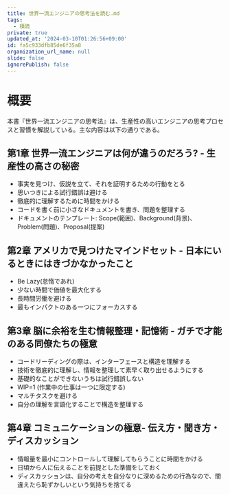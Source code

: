 ```yaml
---
title: 世界一流エンジニアの思考法を読む.md
tags:
  - 積読
private: true
updated_at: '2024-03-10T01:26:56+09:00'
id: fa5c933dfb85de6f35a8
organization_url_name: null
slide: false
ignorePublish: false
---
```


# 概要

本書『世界一流エンジニアの思考法』は、生産性の高いエンジニアの思考プロセスと習慣を解説している。主な内容は以下の通りである。

## 第1章 世界一流エンジニアは何が違うのだろう? - 生産性の高さの秘密

- 事実を見つけ、仮説を立て、それを証明するための行動をとる
- 思いつきによる試行錯誤は避ける
- 徹底的に理解するために時間をかける
- コードを書く前に小さなドキュメントを書き、問題を整理する
- ドキュメントのテンプレート: Scope(範囲)、Background(背景)、Problem(問題)、Proposal(提案)

## 第2章 アメリカで見つけたマインドセット - 日本にいるときにはきづかなかったこと

- Be Lazy(怠惰であれ)
- 少ない時間で価値を最大化する
- 長時間労働を避ける
- 最もインパクトのある一つにフォーカスする

## 第3章 脳に余裕を生む情報整理・記憶術 - ガチで才能のある同僚たちの極意

- コードリーディングの際は、インターフェースと構造を理解する
- 技術を徹底的に理解し、情報を整理して素早く取り出せるようにする
- 基礎的なことができないうちは試行錯誤しない
- WIP=1 (作業中の仕事は一つに限定する)
- マルチタスクを避ける
- 自分の理解を言語化することで構造を整理する

## 第4章 コミュニケーションの極意- 伝え方・聞き方・ディスカッション

- 情報量を最小にコントロールして理解してもらうことに時間をかける
- 日頃から人に伝えることを前提とした準備をしておく
- ディスカッションは、自分の考えを自分なりに深めるための行為なので、間違えたら恥ずかしいという気持ちを捨てる
